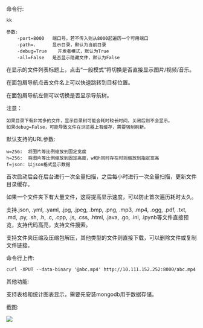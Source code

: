 命令行:

```
kk

参数:
    -port=8000   端口号，若不传入则从8000起遍历一个可用端口
    -path=.      显示目录，默认为当前目录
    -debug=True    开发者模式，默认为True
    -all=False   是否显示隐藏文件，默认为False
```

在显示的文件列表标题上，点击“一般模式”将切换是否直接显示图片/视频/音乐。

在面包屑导航点击文件名上可以快速跳转到目标位置。

在面包屑导航左侧可以切换是否显示导航树。

注意：

    如果目录下有非常多的文件，显示目录树可能会耗时较长时间，关闭后则不会显示。
    如果debug=False，可能导致文件在浏览器上有缓存，需要强制刷新。

默认支持的URL参数:

    w=256:  将图片等比例缩放到固定宽度
    h=256:  将图片等比例缩放到固定高度，w和h同时存在时则缩放到指定宽高
    f=json: 以json格式显示数据

首次启动后会在后台进行一次全量扫描，之后每小时进行一次全量扫描，更新文件目录缓存。

如果一个文件夹下有大量文件，这将提高显示速度，可以防止首次遍历耗时太久。

支持.json, .yml, .yaml, .jpg, .jpeg, .bmp, .png, .mp3, .mp4, .ogg, .pdf, .txt, .md, .py, .sh, .h, .c, .cpp, .js, .css, .html, .java, .go, .ini, .ipynb等文件直接预览，支持代码高亮，支持文件搜索。

支持文件夹压缩及压缩包解压，其他类型的文件则直接下载，可以删除文件或复制文件链接。

命令行上传: 

```
curl -XPUT --data-binary '@abc.mp4' http://10.111.152.252:8000/abc.mp4
```

其他功能:

支持表格和统计图表显示，需要先安装mongodb用于数据存储。

截图:

![](https://ww1.sinaimg.cn/large/005YhI8igy1fvjd3y37wfj31ay0y6dji)


